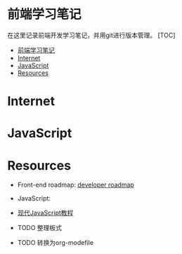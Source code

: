 # 前端学习笔记

在这里记录前端开发学习笔记，并用git进行版本管理。
[TOC]
- [前端学习笔记](#前端学习笔记)
- [Internet](#internet)
- [JavaScript](#javascript)
- [Resources](#resources)
  
# Internet
# JavaScript

# Resources
* Front-end roadmap: [developer roadmap](https://github.com/kamranahmedse/developer-roadmap)

* JavaScript:
- [现代JavaScript教程](https://zh.javascript.info/)

- TODO 整理板式
- TODO 转换为org-modefile
